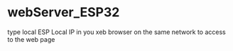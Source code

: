 # webServer_ESP32
 
type local ESP Local IP in you xeb browser on the same network to access to the web page